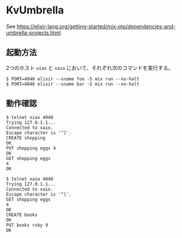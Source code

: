 # KvUmbrella

See https://elixir-lang.org/getting-started/mix-otp/dependencies-and-umbrella-projects.html.

## 起動方法

2つのホスト `oiax` と `xaio` において、それぞれ次のコマンドを実行する。

```console
$ PORT=4040 elixir --sname foo -S mix run --no-halt
$ PORT=4040 elixir --sname bar -S mix run --no-halt
```

## 動作確認

```console
$ telnet oiax 4040
Trying 127.0.1.1...
Connected to xaio.
Escape character is '^]'.
CREATE shopping
OK
PUT shopping eggs 4
OK
GET shopping eggs
4
OK
```

```console
$ telnet xaio 4040
Trying 127.0.1.1...
Connected to xaio.
Escape character is '^]'.
GET shopping eggs
4
OK
CREATE books
OK
PUT books ruby 9
OK
```
